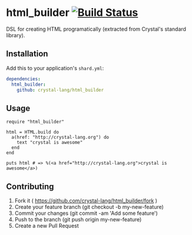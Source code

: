 # html_builder [![Build Status](https://travis-ci.org/crystal-lang/html_builder.svg)](https://travis-ci.org/crystal-lang/html_builder)

DSL for creating HTML programatically (extracted from Crystal's standard library).

## Installation

Add this to your application's `shard.yml`:

```yaml
dependencies:
  html_builder:
    github: crystal-lang/html_builder
```


## Usage


```crystal
require "html_builder"

html = HTML.build do
  a(href: "http://crystal-lang.org") do
    text "crystal is awesome"
  end
end

puts html # => %(<a href="http://crystal-lang.org">crystal is awesome</a>)
```

## Contributing

1. Fork it ( https://github.com/crystal-lang/html_builder/fork )
2. Create your feature branch (git checkout -b my-new-feature)
3. Commit your changes (git commit -am 'Add some feature')
4. Push to the branch (git push origin my-new-feature)
5. Create a new Pull Request
